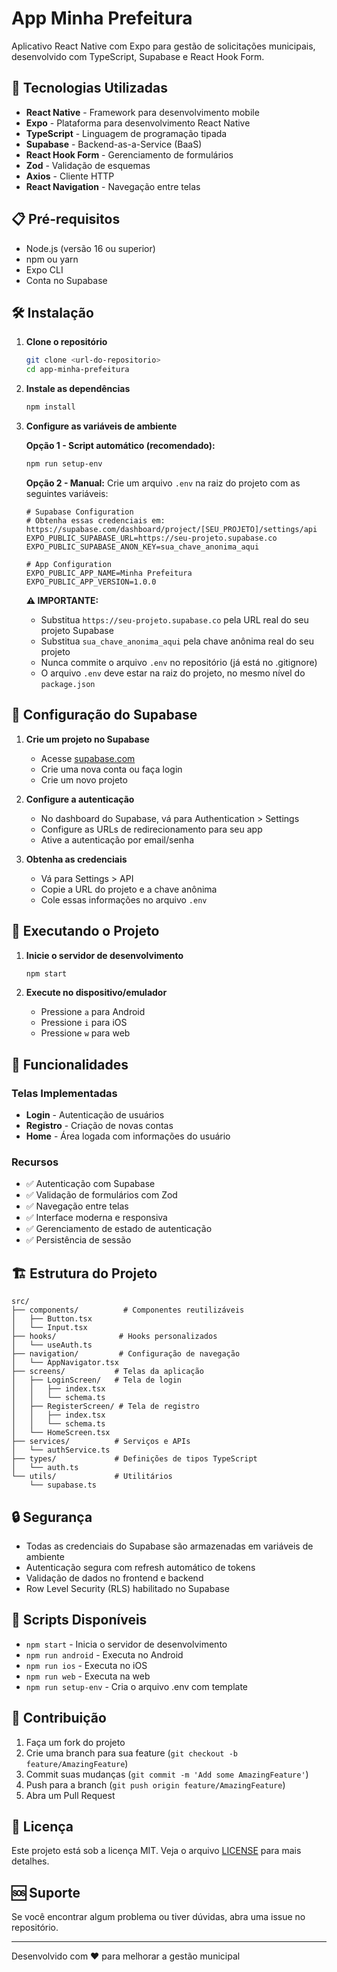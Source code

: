 # App Minha Prefeitura

Aplicativo React Native com Expo para gestão de solicitações municipais, desenvolvido com TypeScript, Supabase e React Hook Form.

## 🚀 Tecnologias Utilizadas

- **React Native** - Framework para desenvolvimento mobile
- **Expo** - Plataforma para desenvolvimento React Native
- **TypeScript** - Linguagem de programação tipada
- **Supabase** - Backend-as-a-Service (BaaS)
- **React Hook Form** - Gerenciamento de formulários
- **Zod** - Validação de esquemas
- **Axios** - Cliente HTTP
- **React Navigation** - Navegação entre telas

## 📋 Pré-requisitos

- Node.js (versão 16 ou superior)
- npm ou yarn
- Expo CLI
- Conta no Supabase

## 🛠️ Instalação

1. **Clone o repositório**

   ```bash
   git clone <url-do-repositorio>
   cd app-minha-prefeitura
   ```

2. **Instale as dependências**

   ```bash
   npm install
   ```

3. **Configure as variáveis de ambiente**

   **Opção 1 - Script automático (recomendado):**

   ```bash
   npm run setup-env
   ```

   **Opção 2 - Manual:**
   Crie um arquivo `.env` na raiz do projeto com as seguintes variáveis:

   ```env
   # Supabase Configuration
   # Obtenha essas credenciais em: https://supabase.com/dashboard/project/[SEU_PROJETO]/settings/api
   EXPO_PUBLIC_SUPABASE_URL=https://seu-projeto.supabase.co
   EXPO_PUBLIC_SUPABASE_ANON_KEY=sua_chave_anonima_aqui

   # App Configuration
   EXPO_PUBLIC_APP_NAME=Minha Prefeitura
   EXPO_PUBLIC_APP_VERSION=1.0.0
   ```

   **⚠️ IMPORTANTE:**
   - Substitua `https://seu-projeto.supabase.co` pela URL real do seu projeto Supabase
   - Substitua `sua_chave_anonima_aqui` pela chave anônima real do seu projeto
   - Nunca commite o arquivo `.env` no repositório (já está no .gitignore)
   - O arquivo `.env` deve estar na raiz do projeto, no mesmo nível do `package.json`

## 🔧 Configuração do Supabase

1. **Crie um projeto no Supabase**
   - Acesse [supabase.com](https://supabase.com)
   - Crie uma nova conta ou faça login
   - Crie um novo projeto

2. **Configure a autenticação**
   - No dashboard do Supabase, vá para Authentication > Settings
   - Configure as URLs de redirecionamento para seu app
   - Ative a autenticação por email/senha

3. **Obtenha as credenciais**
   - Vá para Settings > API
   - Copie a URL do projeto e a chave anônima
   - Cole essas informações no arquivo `.env`

## 🚀 Executando o Projeto

1. **Inicie o servidor de desenvolvimento**

   ```bash
   npm start
   ```

2. **Execute no dispositivo/emulador**
   - Pressione `a` para Android
   - Pressione `i` para iOS
   - Pressione `w` para web

## 📱 Funcionalidades

### Telas Implementadas

- **Login** - Autenticação de usuários
- **Registro** - Criação de novas contas
- **Home** - Área logada com informações do usuário

### Recursos

- ✅ Autenticação com Supabase
- ✅ Validação de formulários com Zod
- ✅ Navegação entre telas
- ✅ Interface moderna e responsiva
- ✅ Gerenciamento de estado de autenticação
- ✅ Persistência de sessão

## 🏗️ Estrutura do Projeto

```
src/
├── components/          # Componentes reutilizáveis
│   ├── Button.tsx
│   └── Input.tsx
├── hooks/              # Hooks personalizados
│   └── useAuth.ts
├── navigation/         # Configuração de navegação
│   └── AppNavigator.tsx
├── screens/           # Telas da aplicação
│   ├── LoginScreen/   # Tela de login
│   │   ├── index.tsx
│   │   └── schema.ts
│   ├── RegisterScreen/ # Tela de registro
│   │   ├── index.tsx
│   │   └── schema.ts
│   └── HomeScreen.tsx
├── services/          # Serviços e APIs
│   └── authService.ts
├── types/             # Definições de tipos TypeScript
│   └── auth.ts
└── utils/             # Utilitários
    └── supabase.ts
```

## 🔒 Segurança

- Todas as credenciais do Supabase são armazenadas em variáveis de ambiente
- Autenticação segura com refresh automático de tokens
- Validação de dados no frontend e backend
- Row Level Security (RLS) habilitado no Supabase

## 📝 Scripts Disponíveis

- `npm start` - Inicia o servidor de desenvolvimento
- `npm run android` - Executa no Android
- `npm run ios` - Executa no iOS
- `npm run web` - Executa na web
- `npm run setup-env` - Cria o arquivo .env com template

## 🤝 Contribuição

1. Faça um fork do projeto
2. Crie uma branch para sua feature (`git checkout -b feature/AmazingFeature`)
3. Commit suas mudanças (`git commit -m 'Add some AmazingFeature'`)
4. Push para a branch (`git push origin feature/AmazingFeature`)
5. Abra um Pull Request

## 📄 Licença

Este projeto está sob a licença MIT. Veja o arquivo [LICENSE](LICENSE) para mais detalhes.

## 🆘 Suporte

Se você encontrar algum problema ou tiver dúvidas, abra uma issue no repositório.

---

Desenvolvido com ❤️ para melhorar a gestão municipal
